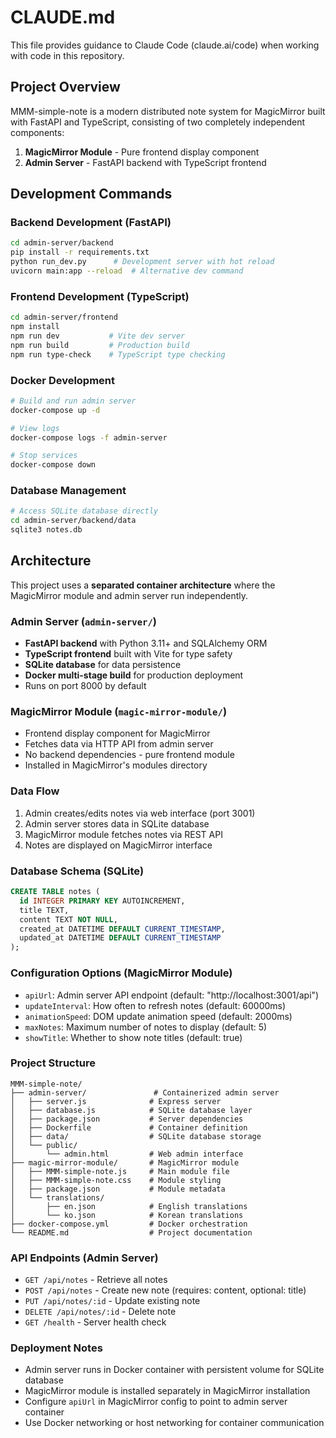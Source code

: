 # CLAUDE.md

This file provides guidance to Claude Code (claude.ai/code) when working with code in this repository.

## Project Overview

MMM-simple-note is a modern distributed note system for MagicMirror built with FastAPI and TypeScript, consisting of two completely independent components:
1. **MagicMirror Module** - Pure frontend display component
2. **Admin Server** - FastAPI backend with TypeScript frontend

## Development Commands

### Backend Development (FastAPI)
```bash
cd admin-server/backend
pip install -r requirements.txt
python run_dev.py      # Development server with hot reload
uvicorn main:app --reload  # Alternative dev command
```

### Frontend Development (TypeScript)
```bash
cd admin-server/frontend
npm install
npm run dev           # Vite dev server
npm run build         # Production build
npm run type-check    # TypeScript type checking
```

### Docker Development
```bash
# Build and run admin server
docker-compose up -d

# View logs
docker-compose logs -f admin-server

# Stop services
docker-compose down
```

### Database Management
```bash
# Access SQLite database directly
cd admin-server/backend/data
sqlite3 notes.db
```

## Architecture

This project uses a **separated container architecture** where the MagicMirror module and admin server run independently.

### Admin Server (`admin-server/`)
- **FastAPI backend** with Python 3.11+ and SQLAlchemy ORM
- **TypeScript frontend** built with Vite for type safety
- **SQLite database** for data persistence
- **Docker multi-stage build** for production deployment
- Runs on port 8000 by default

### MagicMirror Module (`magic-mirror-module/`)
- Frontend display component for MagicMirror
- Fetches data via HTTP API from admin server
- No backend dependencies - pure frontend module
- Installed in MagicMirror's modules directory

### Data Flow
1. Admin creates/edits notes via web interface (port 3001)
2. Admin server stores data in SQLite database
3. MagicMirror module fetches notes via REST API
4. Notes are displayed on MagicMirror interface

### Database Schema (SQLite)
```sql
CREATE TABLE notes (
  id INTEGER PRIMARY KEY AUTOINCREMENT,
  title TEXT,
  content TEXT NOT NULL,
  created_at DATETIME DEFAULT CURRENT_TIMESTAMP,
  updated_at DATETIME DEFAULT CURRENT_TIMESTAMP
);
```

### Configuration Options (MagicMirror Module)
- `apiUrl`: Admin server API endpoint (default: "http://localhost:3001/api")
- `updateInterval`: How often to refresh notes (default: 60000ms)
- `animationSpeed`: DOM update animation speed (default: 2000ms)
- `maxNotes`: Maximum number of notes to display (default: 5)
- `showTitle`: Whether to show note titles (default: true)

### Project Structure
```
MMM-simple-note/
├── admin-server/               # Containerized admin server
│   ├── server.js              # Express server
│   ├── database.js            # SQLite database layer
│   ├── package.json           # Server dependencies
│   ├── Dockerfile             # Container definition
│   ├── data/                  # SQLite database storage
│   └── public/
│       └── admin.html         # Web admin interface
├── magic-mirror-module/       # MagicMirror module
│   ├── MMM-simple-note.js     # Main module file
│   ├── MMM-simple-note.css    # Module styling
│   ├── package.json           # Module metadata
│   └── translations/
│       ├── en.json            # English translations
│       └── ko.json            # Korean translations
├── docker-compose.yml         # Docker orchestration
└── README.md                  # Project documentation
```

### API Endpoints (Admin Server)
- `GET /api/notes` - Retrieve all notes
- `POST /api/notes` - Create new note (requires: content, optional: title)
- `PUT /api/notes/:id` - Update existing note
- `DELETE /api/notes/:id` - Delete note
- `GET /health` - Server health check

### Deployment Notes
- Admin server runs in Docker container with persistent volume for SQLite database
- MagicMirror module is installed separately in MagicMirror installation
- Configure `apiUrl` in MagicMirror config to point to admin server container
- Use Docker networking or host networking for container communication